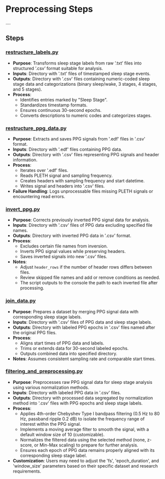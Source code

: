 # Preprocessing Steps
....

## Steps
### [restructure_labels.py](https://github.com/kmarkoveth/PPG/blob/main/preprocessing/restructure_labels.py)
* **Purpose**: Transforms sleep stage labels from raw ’.txt’ files into structured ’.csv’ format suitable for analysis. 
* **Inputs**: Directory with '.txt' files of timestamped sleep stage events.
* **Outputs**: Directory with '.csv' files containing numeric-coded sleep stage data and categorizations (binary sleep/wake, 3 stages, 4 stages, and 5 stages).
* **Process**: 
  * Identifies entries marked by "Sleep Stage".
  * Standardizes timestamp formats.
  * Ensures continuous 30-second epochs.
  * Converts descriptions to numeric codes and categorizes stages.

### [restructure_ppg_data.py](https://github.com/kmarkoveth/PPG/blob/main/preprocessing/restructure_ppg_data.py)
* **Purpose**: Extracts and saves PPG signals from '.edf' files in '.csv' format.
* **Inputs**: Directory with '.edf' files containing PPG data.
* **Outputs**: Directory with '.csv' files representing PPG signals and header information.
* **Process**: 
  *	Iterates over '.edf' files.
  *	Reads PLETH signal and sampling frequency.
  *	Creates headers with sampling frequency and start datetime.
  *	Writes signal and headers into '.csv' files.
*	**Failure Handling**: Logs unprocessable files missing PLETH signals or encountering read errors.

### [invert_ppg.py](https://github.com/kmarkoveth/PPG/blob/main/preprocessing/invert_ppg.py)
* **Purpose**: Corrects previously inverted PPG signal data for analysis.
* **Inputs**: Directory with '.csv' files of PPG data excluding specified file names.
* **Outputs**: Directory with inverted PPG data in '.csv' format.
* **Process**:
  * Excludes certain file names from inversion.
  * Inverts PPG signal values while preserving headers.
  * Saves inverted signals into new '.csv' files.
* **Notes**:
  * Adjust `header_rows` if the number of header rows differs between files.
  * Review skipped file names and add or remove conditions as needed.
  * The script outputs to the console the path to each inverted file after processing.

### [join_data.py](https://github.com/kmarkoveth/PPG/blob/main/preprocessing/join_data.py)
* **Purpose**: Prepares a dataset by merging PPG signal data with corresponding sleep stage labels.
* **Inputs**: Directory with '.csv' files of PPG data and sleep stage labels.
* **Outputs**: Directory with labeled PPG epochs in '.csv' files named after the original PPG files.
* **Process**:
  * Aligns start times of PPG data and labels.
  * Trims or extends data for 30-second labeled epochs.
  * Outputs combined data into specified directory.
* **Notes**: Assumes consistent sampling rate and comparable start times.

### [filtering_and_preprocessing.py](https://github.com/kmarkoveth/PPG/blob/main/preprocessing/filtering_and_preprocessing.py)
* **Purpose**: Preprocesses raw PPG signal data for sleep stage analysis using various normalization methods.
* **Inputs**: Directory with labeled PPG data in '.csv' files.
* **Outputs**: Directory with processed data segregated by normalization method into '.csv' files with PPG epochs and sleep stage labels.
* **Process**:
  *	Applies 4th-order Chebyshev Type I bandpass filtering (0.5 Hz to 80 Hz, passband ripple 0.2 dB) to isolate the frequency range of interest within the PPG signal.
  * Implements a moving average filter to smooth the signal, with a default window size of 10 (customizable).
  * Normalizes the filtered data using the selected method (none, z-score, or Min-Max scaling) to prepare for further analysis.
  * Ensures each epoch of PPG data remains properly aligned with its corresponding sleep stage label.
*	**Customization**: Users may need to adjust the 'fs', 'epoch_duration', and 'window_size' parameters based on their specific dataset and research requirements.

